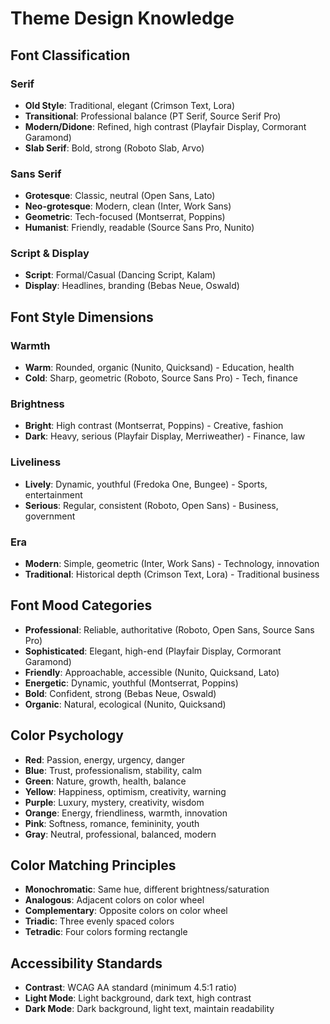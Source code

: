 # Theme Design Knowledge

## Font Classification

### Serif
- **Old Style**: Traditional, elegant (Crimson Text, Lora)
- **Transitional**: Professional balance (PT Serif, Source Serif Pro)  
- **Modern/Didone**: Refined, high contrast (Playfair Display, Cormorant Garamond)
- **Slab Serif**: Bold, strong (Roboto Slab, Arvo)

### Sans Serif
- **Grotesque**: Classic, neutral (Open Sans, Lato)
- **Neo-grotesque**: Modern, clean (Inter, Work Sans)
- **Geometric**: Tech-focused (Montserrat, Poppins)
- **Humanist**: Friendly, readable (Source Sans Pro, Nunito)

### Script & Display
- **Script**: Formal/Casual (Dancing Script, Kalam)
- **Display**: Headlines, branding (Bebas Neue, Oswald)

## Font Style Dimensions

### Warmth
- **Warm**: Rounded, organic (Nunito, Quicksand) - Education, health
- **Cold**: Sharp, geometric (Roboto, Source Sans Pro) - Tech, finance

### Brightness  
- **Bright**: High contrast (Montserrat, Poppins) - Creative, fashion
- **Dark**: Heavy, serious (Playfair Display, Merriweather) - Finance, law

### Liveliness
- **Lively**: Dynamic, youthful (Fredoka One, Bungee) - Sports, entertainment
- **Serious**: Regular, consistent (Roboto, Open Sans) - Business, government

### Era
- **Modern**: Simple, geometric (Inter, Work Sans) - Technology, innovation
- **Traditional**: Historical depth (Crimson Text, Lora) - Traditional business

## Font Mood Categories

- **Professional**: Reliable, authoritative (Roboto, Open Sans, Source Sans Pro)
- **Sophisticated**: Elegant, high-end (Playfair Display, Cormorant Garamond)
- **Friendly**: Approachable, accessible (Nunito, Quicksand, Lato)
- **Energetic**: Dynamic, youthful (Montserrat, Poppins)
- **Bold**: Confident, strong (Bebas Neue, Oswald)
- **Organic**: Natural, ecological (Nunito, Quicksand)

## Color Psychology

- **Red**: Passion, energy, urgency, danger
- **Blue**: Trust, professionalism, stability, calm
- **Green**: Nature, growth, health, balance
- **Yellow**: Happiness, optimism, creativity, warning
- **Purple**: Luxury, mystery, creativity, wisdom
- **Orange**: Energy, friendliness, warmth, innovation
- **Pink**: Softness, romance, femininity, youth
- **Gray**: Neutral, professional, balanced, modern

## Color Matching Principles

- **Monochromatic**: Same hue, different brightness/saturation
- **Analogous**: Adjacent colors on color wheel
- **Complementary**: Opposite colors on color wheel
- **Triadic**: Three evenly spaced colors
- **Tetradic**: Four colors forming rectangle

## Accessibility Standards

- **Contrast**: WCAG AA standard (minimum 4.5:1 ratio)
- **Light Mode**: Light background, dark text, high contrast
- **Dark Mode**: Dark background, light text, maintain readability
